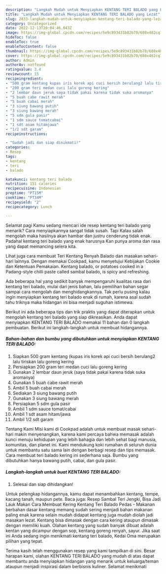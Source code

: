 ```yaml
---
description: "Langkah Mudah untuk Menyiapkan KENTANG TERI BALADO yang Lezat"
title: "Langkah Mudah untuk Menyiapkan KENTANG TERI BALADO yang Lezat"
slug: 2833-langkah-mudah-untuk-menyiapkan-kentang-teri-balado-yang-lezat
category: Uncategorized
date: 2022-12-13T20:04:46.043Z
image: https://img-global.cpcdn.com/recipes/5e9c893431b82b70/680x482cq70/kentang-teri-balado-foto-resep-utama.jpg
hideToc: false
enableToc: true
enableTocContent: false
thumbnail: https://img-global.cpcdn.com/recipes/5e9c893431b82b70/680x482cq70/kentang-teri-balado-foto-resep-utama.jpg
cover: https://img-global.cpcdn.com/recipes/5e9c893431b82b70/680x482cq70/kentang-teri-balado-foto-resep-utama.jpg
author: Admin
authorAv: notfound
ratingvalue: 3.4
reviewcount: 15
recipeingredient:
- "500 gram kentang kupas iris korek api cuci bersih berulang2 lalu tiriskan lalu goreng kering"
- "200 gram teri medan cuci lalu goreng kering"
- "2 lembar daun jeruk saya tidak pakai karena tidak suka aromanya"
- "5 buah cabe rawit merah"
- "5 buah cabai merah"
- "3 siung bawang putih"
- "3 siung bawang merah"
- "5 sdm gula pasir"
- "1 sdm sauce tomatcabai"
- "1 sdt asam hitamjawa"
- "1/2 sdt garam"
recipeinstructions:

- "Sudah jadi dan siap dinikmati!"
categories:
- Resep
tags:
- kentang
- teri
- balado

katakunci: kentang teri balado 
nutrition: 151 calories
recipecuisine: Indonesian
preptime: "PT15M"
cooktime: "PT34M"
recipeyield: "2"
recipecategory: Lunch

---
```



Selamat pagi Kamu sedang mencari ide resep kentang teri balado yang menarik? Cara menyiapkannya sangat tidak susah. Tapi Kalau salah mengolah maka hasilnya akan hambar dan justru cenderung tidak enak. Padahal kentang teri balado yang enak harusnya Kan punya aroma dan rasa yang dapat memancing selera kita.


Lihat juga cara membuat Teri Kentang Renyah Balado dan masakan sehari-hari lainnya. Dengan memakai Cookpad, kamu menyetujui Kebijakan Cookie dan Ketentuan Pemakaian. Kentang balado, or potatoes cooked in a Padang-style chilli paste called sambal balado, is spicy and refreshing.

Ada beberapa hal yang sedikit banyak mempengaruhi kualitas rasa dari kentang teri balado, mulai dari jenis bahan, lalu pemilihan bahan segar sampai cara mengolah dan menghidangkannya. Tak perlu pusing kalau ingin menyiapkan kentang teri balado enak di rumah, karena asal sudah tahu triknya maka hidangan ini bisa menjadi suguhan istimewa.


Berikut ini ada beberapa tips dan trik praktis yang dapat diterapkan untuk mengolah kentang teri balado yang siap dikreasikan. Anda dapat menyiapkan KENTANG TERI BALADO memakai 11 bahan dan 0 langkah pembuatan. Berikut ini langkah-langkah untuk membuat hidangannya.

<!--inarticleads1-->

##### Bahan-bahan dan bumbu yang dibutuhkan untuk menyiapkan KENTANG TERI BALADO:

1. Siapkan 500 gram kentang (kupas iris korek api cuci bersih berulang2 lalu tiriskan lalu goreng kering
1. Persiapkan 200 gram teri medan cuci lalu goreng kering
1. Gunakan 2 lembar daun jeruk (saya tidak pakai karena tidak suka aromanya)
1. Gunakan 5 buah cabe rawit merah
1. Ambil 5 buah cabai merah
1. Sediakan 3 siung bawang putih
1. Gunakan 3 siung bawang merah
1. Persiapkan 5 sdm gula pasir
1. Ambil 1 sdm sauce tomat/cabai
1. Ambil 1 sdt asam hitam/jawa
1. Ambil 1/2 sdt garam


Tentang Kami Misi kami di Cookpad adalah untuk membuat masak sehari-hari makin menyenangkan, karena kami percaya bahwa memasak adalah kunci menuju kehidupan yang lebih bahagia dan lebih sehat bagi manusia, komunitas, dan planet ini. Kami mendukung koki rumahan di seluruh dunia untuk membantu satu sama lain dengan berbagi resep dan tips memasak. Cara membuat teri balado kering ini sederhana saja. Bumbu yang dibutuhkan hanya bawang putih, cabai, dan gula pasir. 

<!--inarticleads2-->

##### Langkah-langkah untuk buat KENTANG TERI BALADO:


1. Selesai dan siap dihidangkan!

Untuk pelengkap hidangannya, kamu dapat menambahkan kentang, tempe, kacang tanah, maupun pete. Baca juga: Resep Sambal Teri Jengki, Bisa Jadi Lauk Makan Cara Membuat Kering Kentang Teri Balado Pedas - Makanan berbahan dasar kentang memang sudah sering menjadi bahan makanan paling enak karena selain mudah didapat kentang juga mudah diolah jadi masakan lezat. Kentang bisa dimasak dengan cara kering ataupun dimasak dengan memiliki kuah. Olahan kentang yang sudah banyak dibuat adalah kentan yang dicampur dengan sop, kentang goreng renyah, sayur. Jika saat ini Anda sedang ingin menikmati kentang teri balado, Kedai Oma merupakan pilihan yang tepat. 

Terima kasih telah menggunakan resep yang kami tampilkan di sini. Besar harapan kami, olahan KENTANG TERI BALADO yang mudah di atas dapat membantu anda menyiapkan hidangan yang menarik untuk keluarga/teman ataupun menjadi inspirasi dalam berbisnis kuliner. Selamat menikmati
